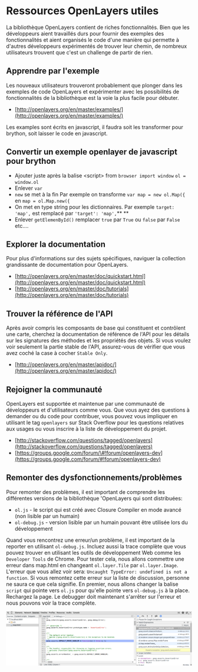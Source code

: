 # Ressources OpenLayers utiles

La bibliothèque OpenLayers contient de riches fonctionnalités. Bien que les développeurs aient travaillés durs pour fournir des exemples des fonctionnalités et aient organisés le code d'une manière qui permette à d'autres développeurs expérimentés de trouver leur chemin, de nombreux utilisateurs trouvent que c'est un challenge de partir de rien.

## Apprendre par l'exemple

Les nouveaux utilisateurs trouveront probablement que plonger dans les exemples de code OpenLayers et expérimenter avec les possibilités de fonctionnalités de la bibliothèque est la voie la plus facile pour débuter.

* [http://openlayers.org/en/master/examples/](http://openlayers.org/en/master/examples/)

Les examples sont écrits en javascript,  il faudra soit les transformer pour brython, soit laisser le code en javascript.

## Convertir  un exemple openlayer de javascript pour brython

* Ajouter juste après la balise &lt;script&gt; from 
  `browser import window`
  `ol = window.ol`
* Enlever `var`
* `new` se met à la fin
  Par exemple on transforme `var map = new ol.Map({` en  `map = ol.Map.new({`  
* On met en type  string  pour les dictionnaires.
  Par exemple  `target: 'map',`  est remplacé par   `'target': 'map',`** **
* Enlever  `getElemenById()` remplacer  `true`  par  `True` ou `false` par `False` etc....

## Explorer la documentation

Pour plus d'informations sur des sujets spécifiques, naviguer la collection grandissante de documentation pour OpenLayers.

* [http://openlayers.org/en/master/doc/quickstart.html](http://openlayers.org/en/master/doc/quickstart.html)
* [http://openlayers.org/en/master/doc/tutorials](http://openlayers.org/en/master/doc/tutorials)

## Trouver la référence de l'API

Après avoir compris les composants de base qui constituent et contrôlent une carte, cherchez la documentation de référence de l'API pour les détails sur les signatures des méthodes et les propriétés des objets. Si vous voulez voir seulement la partie stable de l'API, assurez-vous de vérifier que vous avez coché la case à cocher `Stable Only`.

* [http://openlayers.org/en/master/apidoc/](http://openlayers.org/en/master/apidoc/)

## Rejoigner la communauté

OpenLayers est supportée et maintenue par une communauté de développeurs et d'utilisateurs comme vous. Que vous ayez des questions à demander ou du code pour contribuer, vous pouvez vous impliquer en utilisant le tag `openlayers` sur Stack Overflow pour les questions relatives aux usages ou vous inscrire à la liste de développement du projet.

* [http://stackoverflow.com/questions/tagged/openlayers](http://stackoverflow.com/questions/tagged/openlayers)
* [https://groups.google.com/forum/\#!forum/openlayers-dev](https://groups.google.com/forum/#!forum/openlayers-dev)

## Remonter des dysfonctionnements/problèmes

Pour remonter des problèmes, il est important de comprendre les différentes versions de la bibliothèque 'OpenLayers qui sont distribuées:

* `ol.js` - le script qui est créé avec Closure Compiler en mode avancé \(non lisible par un humain\)
* `ol-debug.js` - version lisible par un humain pouvant être utilisée lors du développement

Quand vous rencontrez une erreur/un problème, il est important de la reporter en utilisant `ol-debug.js`. Incluez aussi la trace complète que vous pouvez trouver en utilisant les outils de développement Web comme les `Developer Tools` de Chrome. Pour tester cela, nous allons commettre une erreur dans map.html en changeant `ol.layer.Tile` par `ol.layer.Image`. L'erreur que vous allez voir sera: `Uncaught TypeError: undefined is not a function`. Si vous remontez cette erreur sur la liste de discussion, personne ne saura ce que cela signifie. En premier, nous allons changer la balise `script` qui pointe vers `ol.js` pour qu'elle pointe vers `ol-debug.js` à la place. Rechargez la page. Le debugger doit maintenant s'arrêter sur l'erreur et nous pouvons voir la trace complète.

![A un point d&apos;arrêt dans le debugger](debugger.png)

